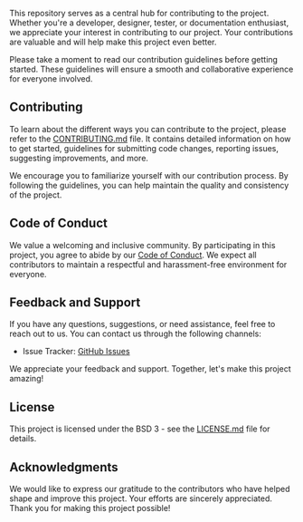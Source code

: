 This repository serves as a central hub for contributing to the project. Whether you're a developer, designer, tester, or documentation enthusiast, we appreciate your interest in contributing to our project. Your contributions are valuable and will help make this project even better.

Please take a moment to read our contribution guidelines before getting started. These guidelines will ensure a smooth and collaborative experience for everyone involved.

## Contributing

To learn about the different ways you can contribute to the project, please refer to the [CONTRIBUTING.md](CONTRIBUTING.md) file. It contains detailed information on how to get started, guidelines for submitting code changes, reporting issues, suggesting improvements, and more.

We encourage you to familiarize yourself with our contribution process. By following the guidelines, you can help maintain the quality and consistency of the project.

## Code of Conduct

We value a welcoming and inclusive community. By participating in this project, you agree to abide by our [Code of Conduct](CODE_OF_CONDUCT.md). We expect all contributors to maintain a respectful and harassment-free environment for everyone.

## Feedback and Support

If you have any questions, suggestions, or need assistance, feel free to reach out to us. You can contact us through the following channels:

- Issue Tracker: [GitHub Issues](https://github.com/vasilvestre/totk-mod-manager-for-yuzu/issues)

We appreciate your feedback and support. Together, let's make this project amazing!

## License

This project is licensed under the BSD 3 - see the [LICENSE.md](LICENSE.md) file for details.

## Acknowledgments

We would like to express our gratitude to the contributors who have helped shape and improve this project. Your efforts are sincerely appreciated. Thank you for making this project possible!

